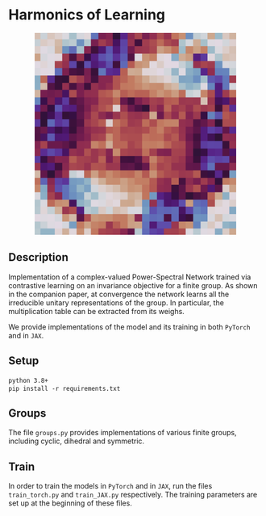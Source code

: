 # Harmonics of Learning
<p align="center">
<img src="rot_harm.png" alt="Rotational harmonics" width="400" />
</p>

## Description
Implementation of a complex-valued Power-Spectral Network trained via contrastive learning on an invariance objective for a finite group.
As shown in the companion paper, at convergence the network learns all the irreducible unitary representations of the group. In particular, the multiplication table can be extracted from its weighs.


We provide implementations of the model and its training in both `PyTorch` and in `JAX`.


## Setup
```
python 3.8+
pip install -r requirements.txt
```


## Groups
The file `groups.py` provides implementations of various finite groups, including cyclic, dihedral and symmetric.

## Train
In order to train the models in `PyTorch` and in `JAX`, run the files `train_torch.py` and `train_JAX.py` respectively. The training parameters are set up at the beginning of these files.
